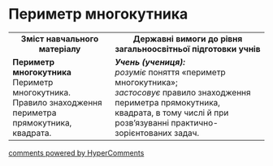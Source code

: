 <div id="hypercomments_widget" class="js-hypercomments-widget invisible"></div>

# Периметр  многокутника
<table>
  <tr>
    <td width="40%" align="center"><b>Зміст навчального матеріалу<b></td>
    <td width="60%" align="center"><b>Державні вимоги до рівня загальноосвітньої підготовки учнів</b></td>
  </tr>
  <tr>
    <td width="40%" style="vertical-align:top !important;"><b>Периметр  многокутника</b><br>
Периметр многокутника.<br>
Правило знаходження периметра прямокутника, квадрата.<br></td>
    <td width="60%" style="vertical-align:top !important;"><i><b>Учень (учениця):</b></i><br>
<i>розуміє</i> поняття «периметр многокутника»;<br>
<i>застосовує</i> правило знаходження периметра прямокутника, квадрата, в тому числі й при розв’язуванні практично-зорієнтованих задач.<br></td>
  </tr>
</table>

<div class="js-hypercomments-container">
    <a href="http://hypercomments.com" class="hc-link" title="comments widget">comments powered by HyperComments</a>
</div>